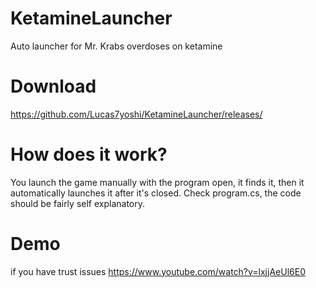 # KetamineLauncher
Auto launcher for Mr. Krabs overdoses on ketamine

# Download
https://github.com/Lucas7yoshi/KetamineLauncher/releases/

# How does it work?
You launch the game manually with the program open, it finds it, then it automatically launches it after it's closed.
Check program.cs, the code should be fairly self explanatory.

# Demo
if you have trust issues
https://www.youtube.com/watch?v=lxjjAeUl6E0
